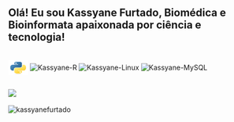 ## Olá! Eu sou Kassyane Furtado, Biomédica e Bioinformata apaixonada por ciência e tecnologia!
<div style="display: inline_block"><br>
  <img align="center" alt="Kassyane-Python" height="30" width="40" src="https://raw.githubusercontent.com/devicons/devicon/master/icons/python/python-original.svg">
  <img align="center" alt="Kassyane-R" height="30" width="40" src="https://www.r-project.org/logo/Rlogo.svg">
  <img align="center" alt="Kassyane-Linux" height="30" width="40" src="https://cdn.jsdelivr.net/gh/devicons/devicon@latest/icons/linux/linux-original.svg">
  <img align="center" alt="Kassyane-MySQL" height="30" width="40" src="https://cdn.jsdelivr.net/gh/devicons/devicon@latest/icons/mysql/mysql-original-wordmark.svg">
</div>
  
##
 
<div> 
  <a href="https://www.linkedin.com/in/kassyanefurtado" target="_blank"><img src="https://img.shields.io/badge/-LinkedIn-%230077B5?style=for-the-badge&logo=linkedin&logoColor=white" target="_blank"></a> 
</div>

<p>
  <a href="https://github.com/kassyanefurtado" target="_blank">
    <img align="left" src="https://github-readme-stats.vercel.app/api/top-langs?username=kassyanefurtado&show_icons=true&locale=en&layout=compact" alt="kassyanefurtado" />
  </a>
</p>


